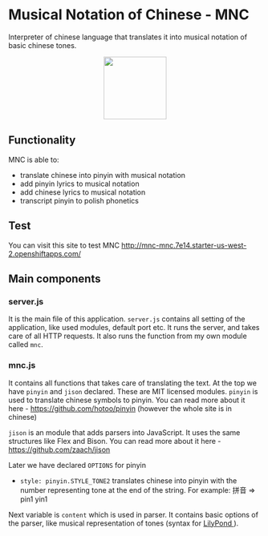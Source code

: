 # Musical Notation of Chinese - MNC
Interpreter of chinese language that translates it into musical notation of basic chinese tones.

<div align="center">
    <a href="https://github.com/KusioDev/drag.js">
        <img src="https://i.imgur.com/pCDlIiG.png" height="125px">
    </a>
</div>

## Functionality
MNC is able to:
- translate chinese into pinyin with musical notation
- add pinyin lyrics to musical notation
- add chinese lyrics to musical notation
- transcript pinyin to polish phonetics

## Test
You can visit this site to test MNC
http://mnc-mnc.7e14.starter-us-west-2.openshiftapps.com/

## Main components
### server.js
It is the main file of this application.
`server.js` contains all setting of the application, like used modules, default port etc.
It runs the server, and takes care of all HTTP requests.
It also runs the function from my own module called `mnc`.

### mnc.js
It contains all functions that takes care of translating the text.
At the top we have `pinyin` and `jison` declared.
These are MIT licensed modules.
`pinyin` is used to translate chinese symbols to pinyin.
You can read more about it here - https://github.com/hotoo/pinyin (however the whole site is in chinese)

`jison` is an module that adds parsers into JavaScript. It uses the same structures like Flex and Bison.
You can read more about it here - https://github.com/zaach/jison

Later we have declared `OPTIONS` for pinyin
- `style: pinyin.STYLE_TONE2` translates chinese into pinyin with the number representing tone at the end of the string.
For example: 拼音 => pin1 yin1

Next variable is `content` which is used in parser.
It contains basic options of the parser, like musical representation of tones (syntax for <a href="http://lilypond.org/"> LilyPond </a>).